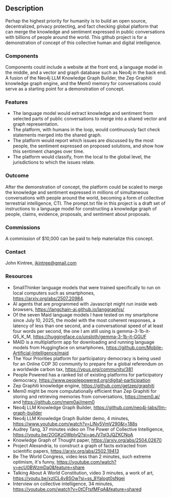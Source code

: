 ## Description
Perhap the highest priority for humanity is to build an open source, decentralized, privacy protecting, and fact checking global platform that can merge the knowledge and sentiment expressed in public conversations with billions of people around the world. This github project is for a demonstration of concept of this collective human and digital intelligence.

### Components
Components could include a website at the front end, a language model in the middle, and a vector and graph database such as Neo4j in the back end. A fusion of the Neo4j LLM Knowledge Graph Builder, the Zep Graphiti knowledge graph engine, and the Mem0 memory for conversations could serve as a starting point for a demonstration of concept. 
### Features
* The language model would extract knowledge and sentiment from selected parts of public conversations to merge into a shared vector and graph representation.
* The platform, with humans in the loop, would continuously fact check statements merged into the shared graph.
* The platform would report which issues are discussed by the most people, the sentiment expressed on proposed solutions, and show how this sentiment changes over time.
* The platform would classify, from the local to the global level, the jurisdictions to which the issues relate.
### Outcome
After the demonstration of concept, the platform could be scaled to merge the knowledge and sentiment expressed in millions of simultaneous conversations with people around the world, becoming a form of collective terrestrial intelligence, CTI. The prompt.txt file in this project is a draft set of instructions to a language model for constructing a knowledge graph of people, claims, evidence, proposals, and sentiment about proposals.
### Commissions
A commission of $10,000 can be paid to help materialize this concept. 
### Contact
John Kintree, jkintree@gmail.com
### Resources
* SmallThinker language models that were trained specifically to run on local computers such as smartphones, https://arxiv.org/abs/2507.20984.
* AI agents that are programmed with Javascript might run inside web browsers, https://langchain-ai.github.io/langgraphjs/
* Of the seven Maid language models I have tested on my smartphone since July 10, 2025, the model with the most coherent responses, a latency of less than one second, and a conversational speed of at least four words per second, the one I am still using is gemma-3-1b-it-Q5_K_M,
https://huggingface.co/unsloth/gemma-3-1b-it-GGUF
* MAID is a multiplatform app for downloading and running language models from Huggingface on smartphones, https://github.com/Mobile-Artificial-Intelligence/maid
* The Your Priorities platform for participatory democracy is being used for an Online COP 30 community to prepare for a global referendum on a worldwide carbon tax, https://ypus.org/community/381
* People Powered has a ranked list of existing platforms for participatory democracy, https://www.peoplepowered.org/digital-participation
* Zep Graphiti knowledge engine, https://github.com/getzep/graphiti
* Mem0 might be more computationally efficient than Zep Graphiti for storing and retrieving memories from conversations, https://mem0.ai/ and https://github.com/mem0ai/mem0
* Neo4j LLM Knowledge Graph Builder, https://github.com/neo4j-labs/llm-graph-builder
* Neo4j LLM Knowledge Graph Builder demo, 4 minutes, https://www.youtube.com/watch?v=LlNy5VmV290&t=188s
* Audrey Tang, 37 minutes video on The Power of Collective Intelligence, https://youtu.be/2OGKzOWplyQ?si=aeJV7ql3JQZKCNoA
* Knowledge Graph of Thought paper, https://arxiv.org/abs/2504.02670
* Project Alexandria, to construct a graph of facts extracted from scientific papers, https://arxiv.org/abs/2502.19413
* Be The World Congress, video less than 2 minutes, such extreme optimism, it's funny, https://youtube.com/watch?v=ecU0BWzmDa0&feature=share
* Talking About A World Constitution, video 3 minutes, a work of art, https://youtu.be/xzICL4v8SOw?si=ss_8YaIogt0sNgei
* Interview on collective intelligence, 34 minutes, https://youtube.com/watch?v=0tCFtsfMFqA&feature=shared
  <!---
Jkintree2/Jkintree2 is a ✨ special ✨ repository because its `README.md` (this file) appears on your GitHub profile.
You can click the Preview link to take a look at your changes.
--->
